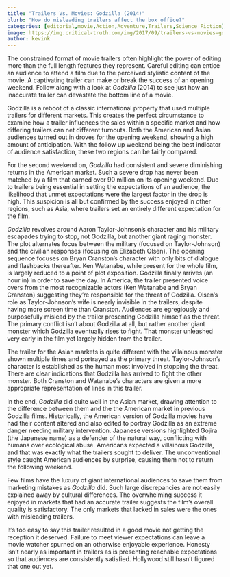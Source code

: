 ```yaml
---
title: "Trailers Vs. Movies: Godzilla (2014)"
blurb: "How do misleading trailers affect the box office?"
categories: [editorial,movie,Action,Adventure,Trailers,Science Fiction]
image: https://img.critical-truth.com/img/2017/09/trailers-vs-movies-godzilla-cover.jpg
author: kevink
---
```



The constrained format of movie trailers often highlight the power of editing more than the full length features they represent. Careful editing can entice an audience to attend a film due to the perceived stylistic content of the movie. A captivating trailer can make or break the success of an opening weekend. Follow along with a look at *Godzilla* (2014) to see just how an inaccurate trailer can devastate the bottom line of a movie.

Godzilla is a reboot of a classic international property that used multiple trailers for different markets. This creates the perfect circumstance to examine how a trailer influences the sales within a specific market and how differing trailers can net different turnouts.  Both the American and Asian audiences turned out in droves for the opening weekend, showing a high amount of anticipation. With the follow up weekend being the best indicator of audience satisfaction, these two regions can be fairly compared.

For the second weekend on, *Godzilla* had consistent and severe diminishing returns in the American market. Such a severe drop has never been matched by a film that earned over 90 million on its opening weekend. Due to trailers being essential in setting the expectations of an audience, the likelihood that unmet expectations were the largest factor in the drop is high. This suspicion is all but confirmed by the success enjoyed in other regions, such as Asia, where trailers set an entirely different expectation for the film.

*Godzilla* revolves around Aaron Taylor-Johnson’s character and his military escapades trying to stop, not Godzilla, but another giant raging monster. The plot alternates focus between the military (focused on Taylor-Johnson) and the civilian responses (focusing on Elizabeth Olsen). The opening sequence focuses on Bryan Cranston’s character with only bits of dialogue and flashbacks thereafter. Ken Watanabe, while present for the whole film, is largely reduced to a point of plot exposition. Godzilla finally arrives (an hour in) in order to save the day.
In America, the trailer presented voice overs from the most recognizable actors (Ken Watanabe and Bryan Cranston) suggesting they’re responsible for the threat of Godzilla.  Olsen’s role as Taylor-Johnson’s wife is nearly invisible in the trailers, despite having more screen time than Cranston. Audiences are egregiously and purposefully mislead by the trailer presenting Godzilla himself as the threat. The primary conflict isn’t about Godzilla at all, but rather another giant monster which Godzilla eventually rises to fight. That monster unleashed very early in the film yet largely hidden from the trailer. 

The trailer for the Asian markets is quite different with the villainous monster shown multiple times and portrayed as the primary threat. Taylor-Johnson’s character is established as the human most involved in stopping the threat. There are clear indications that Godzilla has arrived to fight the other monster.  Both Cranston and Watanabe’s characters are given a more appropriate representation of lines in this trailer. 

In the end, *Godzilla* did quite well in the Asian market, drawing attention to the difference between them and the the American market in previous Godzilla films. Historically, the American version of Godzilla movies have had their content altered and also edited to portray Godzilla as an extreme danger needing military intervention. Japanese versions highlighted Gojira (the Japanese name) as a defender of the natural way, conflicting with humans over ecological abuse. Americans expected a villainous Godzilla, and that was exactly what the trailers sought to deliver. The unconventional style caught American audiences by surprise, causing them not to return the following weekend.

Few films have the luxury of giant international audiences to save them from marketing mistakes as *Godzilla* did. Such large discrepancies are not easily explained away by cultural differences. The overwhelming success it enjoyed in markets that had an accurate trailer suggests the film’s overall quality is satisfactory. The only markets that lacked in sales were the ones with misleading trailers. 

It’s too easy to say this trailer resulted in a good movie not getting the reception it deserved.  Failure to meet viewer expectations can leave a movie watcher spurned on an otherwise enjoyable experience. Honesty isn’t nearly as important in trailers as is presenting reachable expectations so that audiences are consistently satisfied. Hollywood still hasn’t figured that one out yet.
